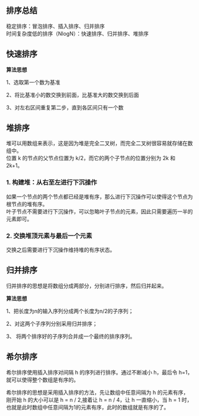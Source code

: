 ## 排序总结  
稳定排序：冒泡排序、插入排序、归并排序  
时间复杂度低的排序（NlogN）：快速排序、归并排序、堆排序  





## 快速排序  
**算法思想**

1、选取第一个数为基准

2、将比基准小的数交换到前面，比基准大的数交换到后面

3、对左右区间重复第二步，直到各区间只有一个数



## 堆排序  
堆可以用数组来表示，这是因为堆是完全二叉树，而完全二叉树很容易就存储在数组中。  
位置 k 的节点的父节点位置为 k/2，而它的两个子节点的位置分别为 2k 和 2k+1。  
### 1. 构建堆：从右至左进行下沉操作
如果一个节点的两个节点都已经是堆有序，那么进行下沉操作可以使得这个节点为根节点的堆有序。  
叶子节点不需要进行下沉操作，可以忽略叶子节点的元素，因此只需要遍历一半的元素即可。  

### 2. 交换堆顶元素与最后一个元素
交换之后需要进行下沉操作维持堆的有序状态。  




## 归并排序
归并排序的思想是将数组分成两部分，分别进行排序，然后归并起来。  

**算法思想**

1、把长度为n的输入序列分成两个长度为n/2的子序列；

2、对这两个子序列分别采用归并排序；

3、 将两个排序好的子序列合并成一个最终的排序序列。

## 希尔排序  
希尔排序使用插入排序对间隔 h 的序列进行排序。通过不断减小 h，最后令 h=1，就可以使得整个数组是有序的。

希尔排序的思想是采用插入排序的方法，先让数组中任意间隔为 h 的元素有序，刚开始 h 的大小可以是 h = n / 2,接着让 h = n / 4，让 h 一直缩小，当 h = 1 时，也就是此时数组中任意间隔为1的元素有序，此时的数组就是有序的了。  


































